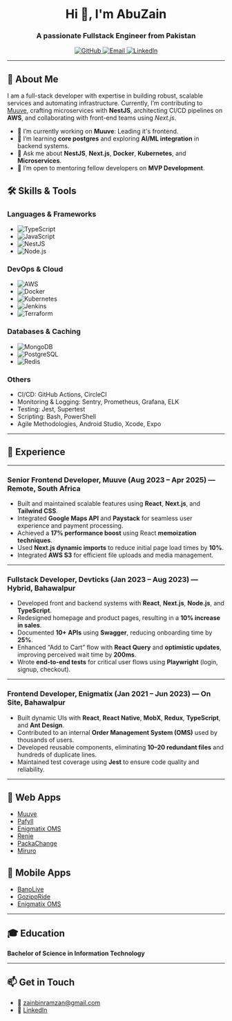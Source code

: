 <h1 align="center">Hi 👋, I'm AbuZain</h1>
<h3 align="center">A passionate Fullstack Engineer from Pakistan</h3>

<p align="center">
  <a href="https://github.com/zain-bin-ramzan">
    <img src="https://img.shields.io/badge/GitHub-%23121011.svg?style=for-the-badge&logo=github&logoColor=white" alt="GitHub">
  </a>
  <a href="mailto:zainbinramzan@gmail.com">
    <img src="https://img.shields.io/badge/Email-%23D14836.svg?style=for-the-badge&logo=gmail&logoColor=white" alt="Email">
  </a>
  <a href="https://www.linkedin.com/in/abu-husnain-89682a353">
    <img src="https://img.shields.io/badge/LinkedIn-%230077B5.svg?style=for-the-badge&logo=linkedin&logoColor=white" alt="LinkedIn">
  </a>
</p>

---

## 🚀 About Me

I am a full-stack developer with expertise in building robust, scalable services and automating infrastructure. Currently, I’m contributing to [Muuve](https://muuve.co.za), crafting microservices with **NestJS**, architecting CI/CD pipelines on **AWS**, and collaborating with front-end teams using *Next.js*.

- 🔭 I’m currently working on **Muuve**: Leading it's frontend.
- 🌱 I’m learning **core postgres** and exploring **AI/ML integration** in backend systems.
- 💬 Ask me about **NestJS**, **Next.js**, **Docker**, **Kubernetes**, and **Microservices**.
- 👯 I’m open to mentoring fellow developers on **MVP Development**.

## 🛠️ Skills & Tools

### Languages & Frameworks

- ![TypeScript](https://img.shields.io/badge/TypeScript-%23007ACC.svg?style=flat-square&logo=typescript&logoColor=white)
- ![JavaScript](https://img.shields.io/badge/JavaScript-%23F7DF1E.svg?style=flat-square&logo=javascript&logoColor=black)
- ![NestJS](https://img.shields.io/badge/NestJS-E0234E.svg?style=flat-square&logo=nestjs&logoColor=white)
- ![Node.js](https://img.shields.io/badge/Node.js-339933.svg?style=flat-square&logo=nodedotjs&logoColor=white)

### DevOps & Cloud

- ![AWS](https://img.shields.io/badge/AWS-%23FF9900.svg?style=flat-square&logo=amazonaws&logoColor=white)
- ![Docker](https://img.shields.io/badge/Docker-%2302497B.svg?style=flat-square&logo=docker&logoColor=white)
- ![Kubernetes](https://img.shields.io/badge/Kubernetes-%2313264F.svg?style=flat-square&logo=kubernetes&logoColor=white)
- ![Jenkins](https://img.shields.io/badge/Jenkins-%23D24939.svg?style=flat-square&logo=jenkins&logoColor=white)
- ![Terraform](https://img.shields.io/badge/Terraform-%235835CC.svg?style=flat-square&logo=terraform&logoColor=white)

### Databases & Caching

- ![MongoDB](https://img.shields.io/badge/MongoDB-%2347A248.svg?style=flat-square&logo=mongodb&logoColor=white)
- ![PostgreSQL](https://img.shields.io/badge/PostgreSQL-%23336791.svg?style=flat-square&logo=postgresql&logoColor=white)
- ![Redis](https://img.shields.io/badge/Redis-%23DC382D.svg?style=flat-square&logo=redis&logoColor=white)

### Others

- CI/CD: GitHub Actions, CircleCI
- Monitoring & Logging: Sentry, Prometheus, Grafana, ELK
- Testing: Jest, Supertest
- Scripting: Bash, PowerShell
- Agile Methodologies, Android Studio, Xcode, Expo


---

## 💼 Experience

---

### Senior Frontend Developer, Muuve (Aug 2023 – Apr 2025) — Remote, South Africa

* Built and maintained scalable features using **React**, **Next.js**, and **Tailwind CSS**.
* Integrated **Google Maps API** and **Paystack** for seamless user experience and payment processing.
* Achieved a **17% performance boost** using React **memoization techniques**.
* Used **Next.js dynamic imports** to reduce initial page load times by **10%**.
* Integrated **AWS S3** for efficient file uploads and media management.

---

### Fullstack Developer, Devticks (Jan 2023 – Aug 2023) — Hybrid, Bahawalpur

* Developed front and backend systems with **React**, **Next.js**, **Node.js**, and **TypeScript**.
* Redesigned homepage and product pages, resulting in a **10% increase in sales**.
* Documented **10+ APIs** using **Swagger**, reducing onboarding time by **25%**.
* Enhanced “Add to Cart” flow with **React Query** and **optimistic updates**, improving perceived wait time by **200ms**.
* Wrote **end-to-end tests** for critical user flows using **Playwright** (login, signup, checkout).

---

### Frontend Developer, Enigmatix (Jan 2021 – Jun 2023) — On Site, Bahawalpur

* Built dynamic UIs with **React**, **React Native**, **MobX**, **Redux**, **TypeScript**, and **Ant Design**.
* Contributed to an internal **Order Management System (OMS)** used by thousands of users.
* Developed reusable components, eliminating **10–20 redundant files** and hundreds of duplicate lines.
* Maintained test coverage using **Jest** to ensure code quality and reliability.

---

## 📂 Web Apps
- [Muuve](https://muuve.co.za/)
- [Pafyll](https://pafyll.com/en-NO)
- [Enigmatix OMS](https://www.oms.enigmatix.co/)
- [Renie](https://www.renie.io/)
- [PackaChange](https://packachange.com/)
- [Miruro](https://www.miruro.tv/)

## 📂 Mobile Apps
- [BanoLive](https://play.google.com/store/apps/details?id=com.bano.live&hl=en)
- [GozippRide](https://apps.apple.com/us/app/gozippride/id6742736541)
- [Enigmatix OMS](https://play.google.com/store/apps/details?id=com.enigmatix.punchinout&hl=en&gl=US)


---

## 🎓 Education

**Bachelor of Science in Information Technology**

---

## 📫 Get in Touch

- 📧 zainbinramzan@gmail.com
- 🔗 [LinkedIn](https://www.linkedin.com/in/abu-husnain-89682a353)
